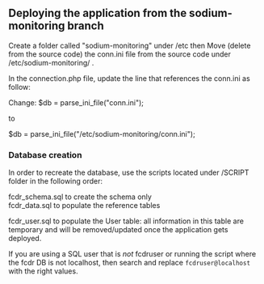 <h2>Deploying the application from the sodium-monitoring branch</h2>

Create a folder called "sodium-monitoring" under /etc then
Move (delete from the source code) the conn.ini file from the source code under /etc/sodium-monitoring/ .

In the connection.php file, update the line that references the conn.ini as follow:

Change: $db = parse_ini_file("conn.ini");

to

$db = parse_ini_file("/etc/sodium-monitoring/conn.ini");


<h3>Database creation</h3>
In order to recreate the database, use the scripts located under /SCRIPT folder in the following order:

fcdr_schema.sql to create the schema only <br>
fcdr_data.sql to populate the reference tables <br>


fcdr_user.sql to populate the User table: all information in this table are temporary and will be removed/updated once the application gets deployed. 

If you are using a SQL user that is *not* fcdruser or running the script where the fcdr DB is not localhost, then search and replace `fcdruser@localhost` with the right values. 

